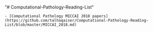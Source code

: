 "# Computational-Pathology-Reading-List" 

	- [Computational Pathology MICCAI 2018 papers](https://github.com/talhaqaiser/Computational-Pathology-Reading-List/blob/master/MICCAI_2018.md) 